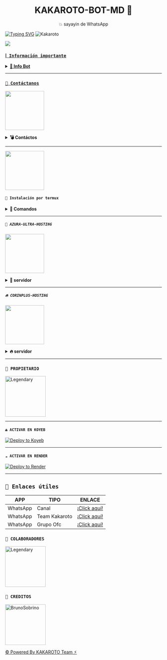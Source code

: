 <h1 align="center">KAKAROTO-BOT-MD 💨</h1>
 <p align="center">💥 sayayin de WhatsApp</p>
</p>

[![Typing SVG](https://readme-typing-svg.demolab.com?font=Fira+Code&pause=1000&color=FF0000&lines=Bienvenido+al+Repositorio;Kakaroto+-+Bot+-+MD;Gracias+por+preferirnos;Creado+por+legendary;💨🔥+BOOM!!!;💨🔥)](https://git.io/typing-svg)
![Kakaroto](https://qu.ax/mkNa.jpg)

<a href="http://wa.me/573142051545" target="blank"><img src="https://img.shields.io/badge/CREADOR-25D366?style=for-the-badge&logo=whatsapp&logoColor=white" />

### **`❕️ Información importante`**

<details>
 <summary><b> 🔱 Info Bot</b></summary>

* Este proyecto **no está afiliado de ninguna manera** con `WhatsApp`, `Inc. WhatsApp` es una marca registrada de `WhatsApp LLC`, y este bot es un **desarrollo independiente** que **no tiene ninguna relación oficial con la compañía**.

</details>

---

### **`💭 Contáctanos`**

<a
href="https://wa.me/573142051545?text="><img src="https://qu.ax/ugHh.jpg" height="125px"></a>

<details>
<summary><b> 💣 Contáctos</b></summary>

* https://wa.me/573142051545

---


</details>

---

<a
href="https://www.mediafire.com/file/3hsvi3xkpq3a64o/termux_118.a"><img src="https://qu.ax/finc.jpg" height="125px"></a>

#### **`💨 Instalación por termux`**

<details>
 <summary><b> 🔱 Comandos</b></summary>

#### **❣️ Instalación automatica por termux**

> Copia los códigos uno por uno, no los pegues todos juntos a la vez.

```bash
termux-setup-storage
```

```bash
apt update -y && yes | apt upgrade && pkg install -y bash wget mpv && wget -O - https://raw.githubusercontent.com/Diomar-s/Kakaroto-Bot-MD/master/megu.sh | bash
```

#### **🪄 Instalación manual por termux**

```bash
termux-setup-storage
```

```bash
apt-get update -y && apt-get upgrade -y
```

```bash
pkg install -y git nodejs ffmpeg imagemagick && pkg install yarn 
```

```bash
git clone https://github.com/Diomar-s/Kakaroto-Bot-MD && cd Kakaroto-Bot-MD
```

```bash
yarn install
```

```bash
npm install
```

```bash
npm start
```

---

#### **🟢 Activar en caso de detenerse en termux**

Si después de instalar el bot en Termux se detiene (pantalla en blanco, pérdida de conexión a Internet, reinicio del dispositivo), sigue estos pasos:

1. Abre Termux y navega al directorio del bot:
    ```bash
    cd Kakaroto-Bot-MD
    ```

2. Inicia el bot nuevamente:
    ```bash
    npm start
    ```

---

#### **🍬 Obtener otro codigo qr en termux**

Si después de instalar el bot en Termux y iniciar la session del bot (el numero se va a soporte, se cierra la conexión o demorastes al conectar), sigue estos pasos:

1. Abre Termux y navega al directorio del bot:
    ```bash
    cd Kakaroto-Bot-MD
    ```

2. Elimina la carpeta MiniSession:
    ```bash
    rm -rf KakarotoSession
    ```

3. Inicia el bot nuevamente:
    ```bash
    npm start
    ```

---

### **😼 Para activar 24/7 (termux)**

> comando para obtener la bot 24/7 en termux

```bash
npm i -g pm2 && pm2 start index.js && pm2 save && pm2 logs
```

</details>

---

##### **`💌 AZURA-ULTRA-HOSTING`**

<a
href="https://store.azuraultra-host.pro/home"><img src="https://qu.ax/tMAP.jpg" height="125px"></a>

<details>
 <summary><b> 🌹 servidor</b></summary>

* Azura-ultra  [`Aquí`](https://store.azuraultra-host.pro/home)
* Dash Azura[`Dash`](https://store.azuraultra-host.pro/login)
* Panel Azura [`Panel`](https://store.azuraultra-host.pro/login)
* Canal de WhatsApp  [`Canal azura`](https://whatsapp.com/channel/0029VamOVm08fewr5jix2Z3t)
* Grupo azura [`Aquí`](https://chat.whatsapp.com/KhcwE17XcalGuMwS4Tc2L0)
---

</details>

---

##### **`🔥 CORINPLUS-HOSTING`**

<a
href="https://dash.corinplus.com"><img src="https://qu.ax/ZycD.png" height="125px"></a>

<details>
 <summary><b> 🔥 servidor</b></summary>

* Estado Corin [`Status`](https://status.corinplus.com)
* Dash Corin[`Dash`](https://dash.corinplus.com)
* Panel Corin [`Panel`](https://panel.corinplus.com)
* Canal de WhatsApp  [`Canal Corin`](https://whatsapp.com/channel/0029VakUvreFHWpyWUr4Jr0g)
* Comunidad Corin [`Click`](https://chat.whatsapp.com/HR3OLhsuZPqCMImzuHcuON)
---


</details>

---

### **`👑 PROPIETARIO`**
<a
href="https://wa.me/573142051545?text="><img src="https://qu.ax/AcSK.jpg" width="130" height="130" alt="Legendary"/></a>

</details>

----- 
#### **`⏏️ ACTIVAR EN KOYEB`**
[![Deploy to Koyeb](https://binbashbanana.github.io/deploy-buttons/buttons/remade/koyeb.svg)](https://app.koyeb.com/deploy?type=git&repository=github.com/Diomar-s/Kakaroto-Bot-MD&branch=master&name=kakarotobot-md)

------------------
#### **`☁️ ACTIVAR EN RENDER`**
[![Deploy to Render](https://binbashbanana.github.io/deploy-buttons/buttons/remade/render.svg)](https://dashboard.render.com/blueprint/new?repo=https%3A%2F%2Fgithub.com%2FDiomar-s%2FKakaroto-Bot-MD)



</details>

---

## **`🔗 Enlaces útiles`**

| APP | TIPO | ENLACE |
|------|-------------|-------|
| WhatsApp | Canal | [¡Click aquí!](https://whatsapp.com/channel/0029VagYdbFEwEk5htUejk0t) |
| WhatsApp | Team Kakaroto | [¡Click aquí!](https://whatsapp.com/channel/0029VagYdbFEwEk5htUejk0t) |
| WhatsApp | Grupo Ofc | [¡Click aquí!](https://chat.whatsapp.com/Jjs2l4X3LdP7RHr06WsasW) |
 

### **`🔱 COLABORADORES`**
<a
href="https://github.com/Diomar-s"><img src="https://qu.ax/AcSK.jpg" width="130" height="130" alt="Legendary"/></a>

</a> 



### **`🌹 CREDITOS`**
<a
href="https://github.com/BrunoSobrino"><img src="https://github.com/BrunoSobrino.png" width="130" height="130" alt="BrunoSobrino"/></a>

[© Powered By KAKAROTO Team ⚡︎](https://whatsapp.com/channel/0029VagYdbFEwEk5htUejk0t)
